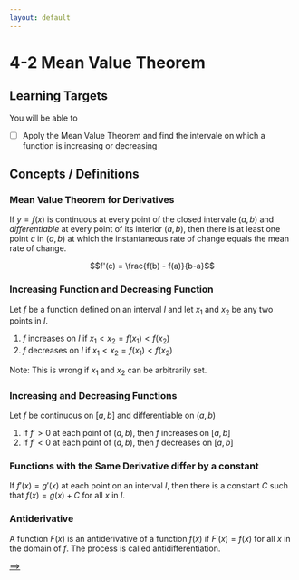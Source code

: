 ```yaml
---
layout: default
---
```


# 4-2 Mean Value Theorem

## Learning Targets

You will be able to
- [ ] Apply the Mean Value Theorem and find the intervale on which a function is increasing or decreasing

## Concepts / Definitions

### Mean Value Theorem for Derivatives
If $y = f(x)$ is continuous at every point of the closed intervale $(a,b)$ and _differentiable_ at every point of its interior $(a,b)$, then there is at least one point $c$ in $(a, b)$ at which the instantaneous rate of change equals the mean rate of change.

$$f'(c) = \frac{f(b) - f(a)}{b-a}$$

### Increasing Function and Decreasing Function
Let $f$ be a function defined on an interval $I$ and let $x_1$ and $x_2$ be any two points in $I$.
 1. $f$ increases on $I$ if $x_1 < x_2 = f(x_1) < f(x_2)$
 2. $f$ decreases on $I$ if $x_1 < x_2 = f(x_1) < f(x_2)$

Note: This is wrong if $x_1$ and $x_2$ can be arbitrarily set.

### Increasing and Decreasing Functions
Let $f$ be continuous on $[a,b]$ and differentiable on $(a,b)$
 1. If $f'>0$ at each point of $(a,b)$, then $f$ increases on $[a,b]$
 2. If $f'<0$ at each point of $(a,b)$, then $f$ decreases on $[a,b]$

### Functions with the Same Derivative differ by a constant
If $f'(x) = g'(x)$ at each point on an interval $I$, then there is a constant $C$ such that $f(x) = g(x) + C$ for all $x$ in $I$.

### Antiderivative
A function $F(x)$ is an antiderivative of a function $f(x)$ if $F'(x) = f(x)$ for all $x$ in the domain of $f$. The process is called antidifferentiation.

[==>](4-3-using-derivatives-to-analyze-graphs-of-functions.md)
